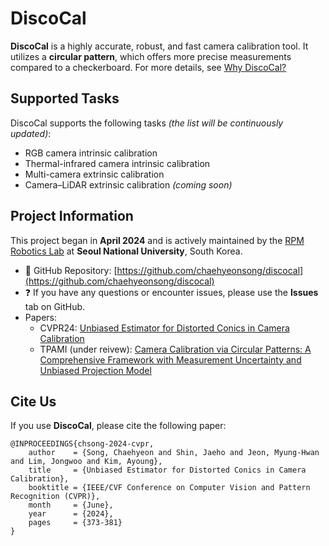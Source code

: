 # DiscoCal

**DiscoCal** is a highly accurate, robust, and fast camera calibration tool. It utilizes a **circular pattern**, which offers more precise measurements compared to a checkerboard. For more details, see [Why DiscoCal?](/index/Why_discocal.md)

## Supported Tasks

DiscoCal supports the following tasks *(the list will be continuously updated)*:

- RGB camera intrinsic calibration  
- Thermal-infrared camera intrinsic calibration  
- Multi-camera extrinsic calibration  
- Camera–LiDAR extrinsic calibration *(coming soon)*

## Project Information
This project began in **April 2024** and is actively maintained by the [RPM Robotics Lab](https://rpm.snu.ac.kr/index.php/Main/About) at **Seoul National University**, South Korea.

- 📁 GitHub Repository: [https://github.com/chaehyeonsong/discocal](https://github.com/chaehyeonsong/discocal)  
- ❓ If you have any questions or encounter issues, please use the **Issues** tab on GitHub.
- Papers:
    - CVPR24: [Unbiased Estimator for Distorted Conics in Camera Calibration](https://arxiv.org/abs/2403.04583)
    - TPAMI (under reivew): [Camera Calibration via Circular Patterns: A Comprehensive Framework with Measurement Uncertainty and Unbiased Projection Model](https://arxiv.org/abs/2506.16842)

## Cite Us

If you use **DiscoCal**, please cite the following paper:



```
@INPROCEEDINGS{chsong-2024-cvpr,  
    author    = {Song, Chaehyeon and Shin, Jaeho and Jeon, Myung-Hwan and Lim, Jongwoo and Kim, Ayoung},
    title     = {Unbiased Estimator for Distorted Conics in Camera Calibration},
    booktitle = {IEEE/CVF Conference on Computer Vision and Pattern Recognition (CVPR)},
    month     = {June},
    year      = {2024},
    pages     = {373-381}
}
```